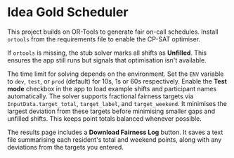 # Idea Gold Scheduler

This project builds on OR-Tools to generate fair on-call schedules. Install `ortools` from the requirements file to enable the CP-SAT optimiser.

If `ortools` is missing, the stub solver marks all shifts as **Unfilled**. This ensures the app still runs but signals that optimisation isn't available.

The time limit for solving depends on the environment. Set the `ENV` variable to
`dev`, `test`, or `prod` (default) for 10s, 1s or 60s respectively.
Enable the **Test mode** checkbox in the app to load example shifts and participant names automatically.
The solver supports fractional fairness targets via `InputData.target_total`, `target_label`, and `target_weekend`. It minimises the largest deviation from these targets before minimising smaller gaps and unfilled shifts. This keeps point totals balanced whenever possible.

The results page includes a **Download Fairness Log** button. It saves a text file summarising each resident's total and weekend points, along with any deviations from the targets you entered.
